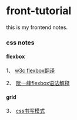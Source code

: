 # front-tutorial
this is my frontend notes.

### css notes

#### flexbox

1、 [w3c flexbox翻译](https://www.w3.org/html/ig/zh/css-flex-1/#flex-items)

2、 [阮一峰flexbox语法解释](http://www.ruanyifeng.com/blog/2015/07/flex-grammar.html)

#### grid

3、 [css书写模式](http://mp.weixin.qq.com/s/NO7FNDqFZIHuKJfj1lIUUA)
